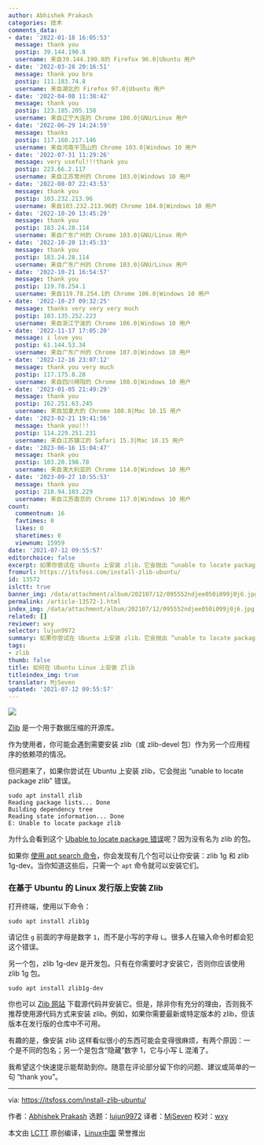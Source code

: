 ```yaml
---
author: Abhishek Prakash
categories: 技术
comments_data:
- date: '2022-01-18 16:05:53'
  message: thank you
  postip: 39.144.190.8
  username: 来自39.144.190.8的 Firefox 96.0|Ubuntu 用户
- date: '2022-03-28 20:16:51'
  message: thank you bro
  postip: 111.183.74.8
  username: 来自湖北的 Firefox 97.0|Ubuntu 用户
- date: '2022-04-08 11:38:42'
  message: thank you
  postip: 123.185.205.158
  username: 来自辽宁大连的 Chrome 100.0|GNU/Linux 用户
- date: '2022-06-29 14:24:59'
  message: thanks
  postip: 117.160.217.146
  username: 来自河南平顶山的 Chrome 103.0|Windows 10 用户
- date: '2022-07-31 11:29:26'
  message: very useful!!!thank you
  postip: 223.66.2.117
  username: 来自江苏常州的 Chrome 103.0|Windows 10 用户
- date: '2022-08-07 22:43:53'
  message: thank you
  postip: 103.232.213.96
  username: 来自103.232.213.96的 Chrome 104.0|Windows 10 用户
- date: '2022-10-20 13:45:29'
  message: thank you
  postip: 183.24.28.114
  username: 来自广东广州的 Chrome 103.0|GNU/Linux 用户
- date: '2022-10-20 13:45:33'
  message: thank you
  postip: 183.24.28.114
  username: 来自广东广州的 Chrome 103.0|GNU/Linux 用户
- date: '2022-10-21 16:54:57'
  message: thank you
  postip: 119.78.254.1
  username: 来自119.78.254.1的 Chrome 106.0|Windows 10 用户
- date: '2022-10-27 09:32:25'
  message: thanks very very very much
  postip: 183.135.252.223
  username: 来自浙江宁波的 Chrome 106.0|Windows 10 用户
- date: '2022-11-17 17:05:20'
  message: i love you
  postip: 61.144.53.34
  username: 来自广东广州的 Chrome 107.0|Windows 10 用户
- date: '2022-12-16 23:07:12'
  message: thank you very much
  postip: 117.175.8.28
  username: 来自四川绵阳的 Chrome 108.0|Windows 10 用户
- date: '2023-01-05 21:49:29'
  message: thank you
  postip: 162.251.63.245
  username: 来自加拿大的 Chrome 108.0|Mac 10.15 用户
- date: '2023-02-21 19:41:56'
  message: thank you!!!
  postip: 114.229.251.231
  username: 来自江苏镇江的 Safari 15.3|Mac 10.15 用户
- date: '2023-06-16 15:04:47'
  message: thank you
  postip: 103.20.198.78
  username: 来自澳大利亚的 Chrome 114.0|Windows 10 用户
- date: '2023-09-27 10:55:53'
  message: thank you
  postip: 218.94.103.229
  username: 来自江苏南京的 Chrome 117.0|Windows 10 用户
count:
  commentnum: 16
  favtimes: 0
  likes: 0
  sharetimes: 0
  viewnum: 15959
date: '2021-07-12 09:55:57'
editorchoice: false
excerpt: 如果你尝试在 Ubuntu 上安装 zlib，它会抛出 “unable to locate package zlib” 错误。
fromurl: https://itsfoss.com/install-zlib-ubuntu/
id: 13572
islctt: true
banner_img: /data/attachment/album/202107/12/095552ndjee050i099j0j6.jpg
permalink: /article-13572-1.html
index_img: /data/attachment/album/202107/12/095552ndjee050i099j0j6.jpg.thumb.jpg
related: []
reviewer: wxy
selector: lujun9972
summary: 如果你尝试在 Ubuntu 上安装 zlib，它会抛出 “unable to locate package zlib” 错误。
tags:
- zlib
thumb: false
title: 如何在 Ubuntu Linux 上安装 Zlib
titleindex_img: true
translator: MjSeven
updated: '2021-07-12 09:55:57'
---
```


![](/data/attachment/album/202107/12/095552ndjee050i099j0j6.jpg)


[Zlib](https://zlib.net/) 是一个用于数据压缩的开源库。


作为使用者，你可能会遇到需要安装 zlib（或 zlib-devel 包）作为另一个应用程序的依赖项的情况。


但问题来了，如果你尝试在 Ubuntu 上安装 zlib，它会抛出 “unable to locate package zlib” 错误。



```
sudo apt install zlib
Reading package lists... Done
Building dependency tree
Reading state information... Done
E: Unable to locate package zlib

```

为什么会看到这个 [Ubable to locate package 错误](https://itsfoss.com/unable-to-locate-package-error-ubuntu/)呢？因为没有名为 zlib 的包。


如果你 [使用 apt search 命令](https://itsfoss.com/apt-search-command/)，你会发现有几个包可以让你安装：zlib 1g 和 zlib 1g-dev。当你知道这些后，只需一个 `apt` 命令就可以安装它们。


### 在基于 Ubuntu 的 Linux 发行版上安装 Zlib


打开终端，使用以下命令：



```
sudo apt install zlib1g

```

请记住 `g` 前面的字母是数字 `1`，而不是小写的字母 `L`。很多人在输入命令时都会犯这个错误。


另一个包，zlib 1g-dev 是开发包。只有在你需要时才安装它，否则你应该使用 zlib 1g 包。



```
sudo apt install zlib1g-dev

```

你也可以 [Zlib 网站](https://zlib.net/) 下载源代码并安装它。但是，除非你有充分的理由，否则我不推荐使用源代码方式来安装 zlib。例如，如果你需要最新或特定版本的 zlib，但该版本在发行版的仓库中不可用。


有趣的是，像安装 zlib 这样看似很小的东西可能会变得很麻烦，有两个原因：一个是不同的包名；另一个是包含“隐藏”数字 1，它与小写 L 混淆了。


我希望这个快速提示能帮助到你。随意在评论部分留下你的问题、建议或简单的一句 “thank you”。




---


via: <https://itsfoss.com/install-zlib-ubuntu/>


作者：[Abhishek Prakash](https://itsfoss.com/author/abhishek/) 选题：[lujun9972](https://github.com/lujun9972) 译者：[MjSeven](https://github.com/MjSeven) 校对：[wxy](https://github.com/wxy)


本文由 [LCTT](https://github.com/LCTT/TranslateProject) 原创编译，[Linux中国](https://linux.cn/) 荣誉推出